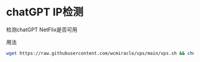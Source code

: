 # chatGPT IP检测
检测chatGPT NetFlix是否可用

用法

```bash
wget https://raw.githubusercontent.com/wcmiracle/vps/main/vps.sh && chmod +x vps.sh && ./vps.sh 
```
